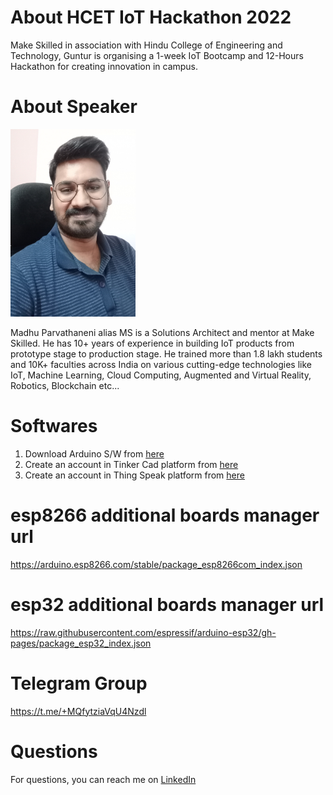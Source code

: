 # About HCET IoT Hackathon 2022

Make Skilled in association with Hindu College of Engineering and Technology, Guntur is organising a 1-week IoT Bootcamp and 12-Hours Hackathon for creating innovation in campus.

# About Speaker

<img src="https://raw.githubusercontent.com/madblocksgit/ETAI-2021---VSSUT-11th-aug-iot-session/main/maddy.jpg" height="300" width="200" />

Madhu Parvathaneni alias MS is a Solutions Architect and mentor at Make Skilled. He has 10+ years of experience in building IoT products from prototype stage to production stage. He trained more than 1.8 lakh students and 10K+ faculties across India on various cutting-edge technologies like IoT, Machine Learning, Cloud Computing, Augmented and Virtual Reality, Robotics, Blockchain etc...

# Softwares

1. Download Arduino S/W from <a href="https://www.arduino.cc/en/software">here</a>
2. Create an account in Tinker Cad platform from <a href="https://www.tinkercad.com">here</a>
3. Create an account in Thing Speak platform from <a href="https://www.thingspeak.com">here</a>

# esp8266 additional boards manager url
https://arduino.esp8266.com/stable/package_esp8266com_index.json

# esp32 additional boards manager url
https://raw.githubusercontent.com/espressif/arduino-esp32/gh-pages/package_esp32_index.json


# Telegram Group
https://t.me/+MQfytziaVqU4Nzdl

# Questions
For questions, you can reach me on <a href="https://linkedin.com/in/MadhuPIoT">LinkedIn</a>
